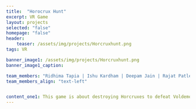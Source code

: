 ```yaml
---
title:  "Horocrux Hunt"
excerpt: VR Game
layout: projects
selected: "false"
homepage: "false"
header:
    teaser: /assets/img/projects/Horcruxhunt.png
tags: VR

banner_image1: /assets/img/projects/Horcruxhunt.png
banner_image1_caption:

team_members: "Ridhima Tapia | Ishu Kardham | Deepam Jain | Rajat Patle "
team_members_align: "text-left"


content_one1: This game is about destroying Horcruxes to defeat Voldemort and bring peace to the world of wizards. As the player enters the Hogwarts School of Witchcraft & Wizardry, gets into the requirements where all five Horcruxes are hid. Now the player is supposed to find them. Each of them has an identity, which will appear on screen. As the player destroys Horcruxes, the identity will disappear from the screen. The screen will guide player for the no. of Horcruxes left to be destroyed. For destroying Horcruxes the player will be having a wand. The player can cast spell and explode Horcruxes as required. When all five Horcruxes are destroyed, the player wins.
---
```

